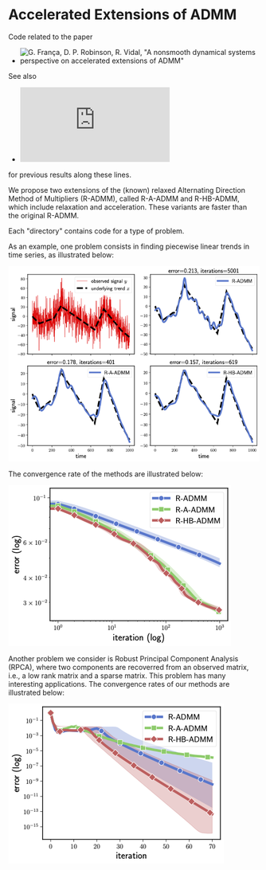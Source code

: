 # Accelerated Extensions of ADMM

Code related to the paper

* ![G. França, D. P. Robinson, R. Vidal, "A nonsmooth dynamical systems perspective on accelerated extensions of ADMM"](https://arxiv.org/abs/1808.04048)

See also 

* ![G. França, D. P. Robinsons, R. Vidal, "ADMM and accelerated ADMM as continuous dynamical systems," ICML (2018)](https://proceedings.mlr.press/v80/franca18a.html) 

for previous results along these lines.

We propose two extensions of the (known) relaxed Alternating Direction Method of Multipliers (R-ADMM), called R-A-ADMM and R-HB-ADMM, which include relaxation and acceleration. These variants are faster than the original R-ADMM.

Each "directory" contains code for a type of problem.

As an example, one problem consists in finding piecewise linear trends in time series, as illustrated below: 

![](https://github.com/guisf/accelerated_ADMM/blob/main/figs/l1trending.png)

The convergence rate of the methods are illustrated below:

![](https://github.com/guisf/accelerated_ADMM/blob/main/figs/l1trend_alpha.png)

Another problem we consider is Robust Principal Component Analysis (RPCA), where two components are recoverred from
an observed matrix, i.e., a low rank matrix and a sparse matrix. This problem has many interesting applications.
The convergence rates of our methods are illustrated below:

![](https://github.com/guisf/accelerated_ADMM/blob/main/figs/rpca1.png)

